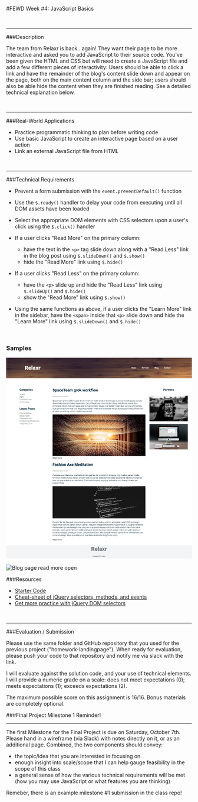 #FEWD Week #4: JavaScript Basics

<br>

---


###Description 

The team from Relaxr is back...again! They want their page to be more interactive and asked you to add JavaScript to their source code. You've been given the HTML and CSS but will need to create a JavaScript file and add a few different pieces of interactivity:  Users should be able to click a link and have the remainder of the blog's content slide down and appear on the page, both on the main content column and the side bar; users should also be able hide the content when they are finished reading. See a detailed technical explanation below.


<br>

---


###Real-World Applications


- Practice programmatic thinking to plan before writing code
- Use basic JavaScript to create an interactive page based on a user action
- Link an external JavaScript file from HTML


<br>

---


###Technical Requirements 

- Prevent a form submission with the ```event.preventDefault()``` function
- Use the ```$.ready()``` handler to delay your code from executing until all DOM assets have been loaded
- Select the appropriate DOM elements with CSS selectors upon a user's click using the ```$.click()``` handler
- If a user clicks "Read More" on the primary column:

  - have the text in the ```<p>``` tag slide down along with a "Read Less" link in the blog post using  ```$.slideDown()``` and ```$.show()```
  - hide the "Read More" link using ```$.hide()```

- If a user clicks "Read Less" on the primary column:

  - have the ```<p>``` slide up and hide the "Read Less" link using  ```$.slideUp()``` and ```$.hide()```
  - show the "Read More" link using ```$.show()```

- Using the same functions as above, if a user clicks the "Learn More" link in the sidebar, have the ```<span>``` inside that ```<p>``` slide down and hide the "Learn More" link using ```$.slideDown()``` and ```$.hide()```



<br>

### Samples

![Blog page read more closed](images/blog_read_more_closed.png)

![Blog page read more open](images/blog_read_more_open.png)

###Resources

- [Starter Code](starter_code)
- [Cheat-sheet of jQuery selectors, methods, and events](http://oscarotero.com/jquery/)
- [Get more practice with jQuery DOM selectors](jquery_dom_selector_practice)


<br>

---

###Evaluation / Submission


Please use the same folder and GitHub repository that you used for the previous project ("homework-landingpage"). When ready for evaluation, please push your code to that repository and notify me via slack with the link. 


I will evaluate against the solution code, and your use of technical elements. I will provide a numeric grade on a scale: does not meet expectations (0); meets expectations (1); exceeds expectations (2).  


The maximum possible score on this assignment is 16/16. Bonus materials are completely optional.



###Final Project Milestone 1 Reminder!

------

The first Milestone for the Final Project is due on Saturday, October 7th.  Please hand in a wireframe (via Slack) with notes directly on it, or as an additional page.  Combined, the two components should convey: 

- the topic/idea that you are interested in focusing on
- enough insight into scale/scope that I can help gauge feasibility in the scope of this class
- a general sense of how the various technical requirements will be met (how you may use JavaScript or what features you are thinking)

Remeber, there is an example milestone #1 submission in the class repo!  



